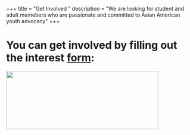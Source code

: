 +++
title = "Get Involved "
description = "We are looking for student and adult memebers who are passionate and committed to Asian American youth advocacy"
+++

# You can get involved by filling out the interest [form](https://forms.gle/cPPrD5bDU6mXKknUA):

<img src="../img/get_involved.jpg"  width="90%" height="20%">




